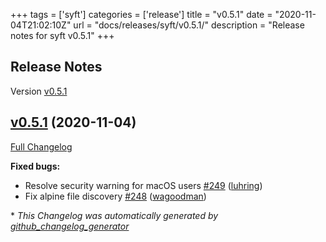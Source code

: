 +++
tags = ['syft']
categories = ['release']
title = "v0.5.1"
date = "2020-11-04T21:02:10Z"
url = "docs/releases/syft/v0.5.1/"
description = "Release notes for syft v0.5.1"
+++

## Release Notes

Version [v0.5.1](https://github.com/anchore/syft/releases/tag/v0.5.1)

## [v0.5.1](https://github.com/anchore/syft/tree/v0.5.1) (2020-11-04)

[Full Changelog](https://github.com/anchore/syft/compare/v0.5.0...v0.5.1)

**Fixed bugs:**

- Resolve security warning for macOS users [\#249](https://github.com/anchore/syft/pull/249) ([luhring](https://github.com/luhring))
- Fix alpine file discovery [\#248](https://github.com/anchore/syft/pull/248) ([wagoodman](https://github.com/wagoodman))



\* *This Changelog was automatically generated by [github_changelog_generator](https://github.com/github-changelog-generator/github-changelog-generator)*
